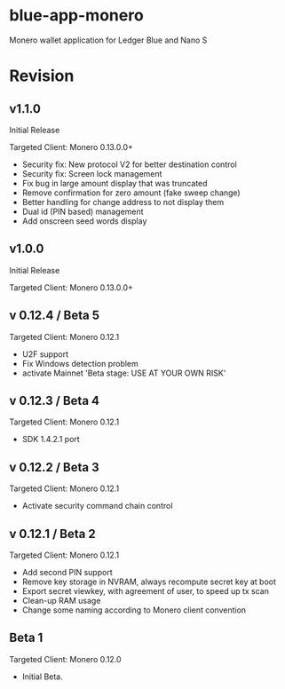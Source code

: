# blue-app-monero


Monero wallet application for Ledger Blue and Nano S


# Revision 

## v1.1.0

Initial Release

Targeted Client: Monero 0.13.0.0+

- Security fix: New protocol V2 for better destination control
- Security fix: Screen lock management
- Fix bug in large amount display that was truncated
- Remove confirmation for zero amount (fake sweep change)
- Better handling for change address to not display them
- Dual id (PIN based) management
- Add onscreen seed words display


## v1.0.0

Initial Release

Targeted Client: Monero 0.13.0.0+


## v 0.12.4 / Beta 5

Targeted Client: Monero 0.12.1

- U2F support
- Fix Windows detection problem
- activate Mainnet 'Beta stage: USE AT YOUR OWN RISK'

## v 0.12.3 / Beta 4

Targeted Client: Monero 0.12.1

- SDK 1.4.2.1 port

## v 0.12.2 / Beta 3

Targeted Client: Monero 0.12.1

- Activate security command chain control


## v 0.12.1 / Beta 2

Targeted Client: Monero 0.12.1
    
- Add second PIN support
- Remove key storage  in NVRAM, always recompute secret key at boot
- Export secret viewkey, with agreement of user, to speed up tx scan
- Clean-up RAM usage
- Change some naming according to Monero client convention

## Beta 1

Targeted Client: Monero 0.12.0

- Initial Beta.